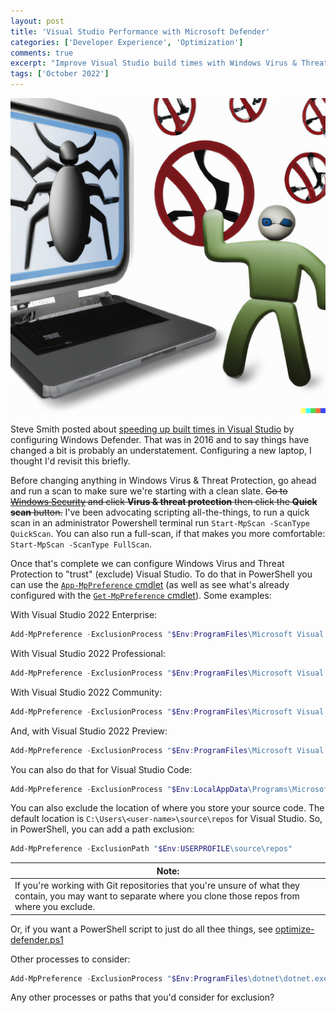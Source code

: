 ```yaml
---
layout: post
title: 'Visual Studio Performance with Microsoft Defender'
categories: ['Developer Experience', 'Optimization']
comments: true
excerpt: "Improve Visual Studio build times with Windows Virus & Threat Protection exclusions."
tags: ['October 2022']
---
```

![Antivirus Exclusion Developer Dall-E image](/assets/antivirus%20exclusion%20developer.png)

Steve Smith posted about [speeding up built times in Visual Studio](https://ardalis.com/speed-up-visual-studio-build-times/?utm_sq=h3m43zzlkm) by configuring Windows Defender.  That was in 2016 and to say things have changed a bit is probably an understatement.  Configuring a new laptop, I thought I'd revisit this briefly.

Before changing anything in Windows Virus & Threat Protection, go ahead and run a scan to make sure we're starting with a clean slate.  ~~Go to [Windows Security](ms-settings:windowsdefender) and click **Virus & threat protection** then click the **Quick scan** button.~~ I've been advocating scripting all-the-things, to run a quick scan in an administrator Powershell terminal run `Start-MpScan -ScanType QuickScan`.  You can also run a full-scan, if that makes you more comfortable: `Start-MpScan -ScanType FullScan`.

Once that's complete we can configure Windows Virus and Threat Protection to "trust" (exclude) Visual Studio.  To do that in PowerShell you can use the [`App-MpPreference` cmdlet](https://learn.microsoft.com/en-us/powershell/module/defender/add-mppreference?view=windowsserver2022-ps) (as well as see what's already configured with the [`Get-MpPreference` cmdlet](https://learn.microsoft.com/en-us/powershell/module/defender/get-mppreference?view=windowsserver2022-ps)).  Some examples:

With Visual Studio 2022 Enterprise:

```PowerShell
Add-MpPreference -ExclusionProcess "$Env:ProgramFiles\Microsoft Visual Studio\2022\Enterprise\Common7\IDE\devenv.exe"
```

With Visual Studio 2022 Professional:

```PowerShell
Add-MpPreference -ExclusionProcess "$Env:ProgramFiles\Microsoft Visual Studio\2022\Professional\Common7\IDE\devenv.exe"
```

With Visual Studio 2022 Community:

```PowerShell
Add-MpPreference -ExclusionProcess "$Env:ProgramFiles\Microsoft Visual Studio\2022\Community\Common7\IDE\devenv.exe"
```

And, with Visual Studio 2022 Preview:

```PowerShell
Add-MpPreference -ExclusionProcess "$Env:ProgramFiles\Microsoft Visual Studio\2022\Preview\Common7\IDE\devenv.exe"
```

You can also do that for Visual Studio Code:

```PowerShell
Add-MpPreference -ExclusionProcess "$Env:LocalAppData\Programs\Microsoft VS Code\code.exe"
```

You can also exclude the location of where you store your source code.  The default location is `C:\Users\<user-name>\source\repos` for Visual Studio.  So, in PowerShell, you can add a path exclusion:

```PowerShell
Add-MpPreference -ExclusionPath "$Env:USERPROFILE\source\repos"
```

|Note:|
|-|
|If you're working with Git repositories that you're unsure of what they contain, you may want to separate where you clone those repos from where you exclude.|

Or, if you want a PowerShell script to just do all thee things, see [optimize-defender.ps1](https://gist.githubusercontent.com/peteraritchie/d6025591566821b4ae5995eb831b6e8d/raw/912b5b20b749d506562437f40e169e6a3e24d279/optimize-defender.ps1)

Other processes to consider:

```PowerShell
Add-MpPreference -ExclusionProcess "$Env:ProgramFiles\dotnet\dotnet.exe"
```

Any other processes or paths that you'd consider for exclusion?
